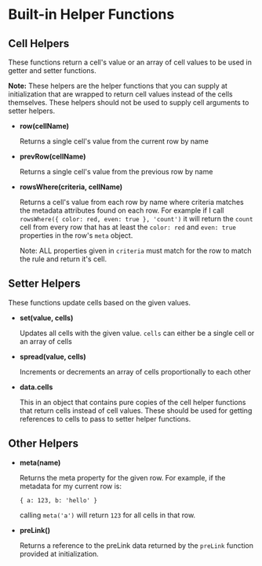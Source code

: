 # Built-in Helper Functions

## Cell Helpers
These functions return a cell's value or an array of cell values to be used in getter and setter functions.

  __Note:__ These helpers are the helper functions that you can supply at initialization that are wrapped to return cell values instead of the cells themselves. These helpers should not be used to supply cell arguments to setter helpers.

* __row(cellName)__

  Returns a single cell's value from the current row by name

* __prevRow(cellName)__

  Returns a single cell's value from the previous row by name

* __rowsWhere(criteria, cellName)__

  Returns a cell's value from each row by name where criteria matches the metadata attributes found on each row. For example if I call `rowsWhere({ color: red, even: true }, 'count')` it will return the `count` cell from every row that has at least the `color: red` and `even: true` properties in the row's `meta` object.

  Note: ALL properties given in `criteria` must match for the row to match the rule and return it's cell.

## Setter Helpers
These functions update cells based on the given values.

* __set(value, cells)__

  Updates all cells with the given value. `cells` can either be a single cell or an array of cells

* __spread(value, cells)__

  Increments or decrements an array of cells proportionally to each other

* __data.cells__

  This in an object that contains pure copies of the cell helper functions that return cells instead of cell values. These should be used for getting references to cells to pass to setter helper functions.

## Other Helpers

* __meta(name)__

  Returns the meta property for the given row. For example, if the metadata for my current row is:
  ```
  { a: 123, b: 'hello' }
  ```
  calling `meta('a')` will return `123` for all cells in that row.

* __preLink()__

  Returns a reference to the preLink data returned by the `preLink` function provided at initialization.
